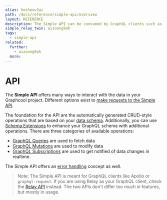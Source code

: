 ```yaml
---
alias: heshoov3ai
path: /docs/reference/simple-api/overview
layout: REFERENCE
description: The Simple API can be consumed by GraphQL clients such as Meteor's Apollo Client, graphql-request or simpler clients like cURL or plain HTTP.
simple_relay_twin: aizoong9ah
tags:
  - simple-api
related:
  further:
    - aizoong9ah
  more:
---
```


# API

The **Simple API** offers many ways to interact with the data in your Graphcool project. Different options exist to [make requests to the Simple API]().

The foundation for the API are the automatically generated CRUD-style operations that are based on your [data schema](). Additionally, you can use [Schema Extensions]() to enhance your GraphQL schema with additional operations. There are three categories of available operations:

* [GraphQL Queries]() are used to fetch data
* [GraphQL Mutations]() are used to modify data
* [GraphQL Subscriptions]() are used to get notified of data changes in realtime.

The Simple API offers an [error handling](!alias-aecou7haj9) concept as well.

> Note: The Simple API is meant for GraphQL clients like Apollo or `graphql-request`. If you are using Relay as your GraphQL client, check the [Relay API](!alias-aizoong9ah) instead. The two APIs don't differ too much in features, but mostly in usage.
